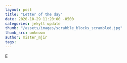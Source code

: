 ```yaml
---
layout: post
title: "Letter of the day"
date: 2020-10-29 11:20:00 -0500
categories: jekyll update
thumb: "/assets/images/scrabble_blocks_scrambled.jpg"
thumb_src: unknown
author: mister_mjir
tags:
---
```

E
